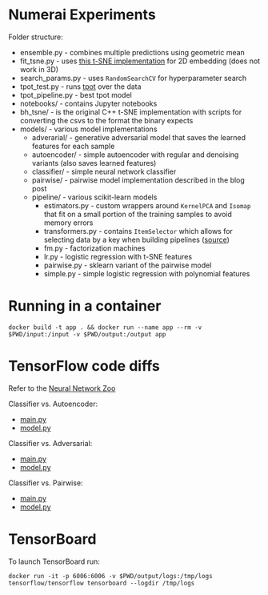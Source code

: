 # Numerai Experiments

Folder structure:

- ensemble.py - combines multiple predictions using geometric mean
- fit_tsne.py - uses [this t-SNE implementation](https://github.com/danielfrg/tsne) for 2D embedding (does not work in 3D)
- search_params.py - uses `RandomSearchCV` for hyperparameter search
- tpot_test.py - runs [tpot](https://github.com/rhiever/tpot) over the data
- tpot_pipeline.py - best tpot model
- notebooks/ - contains Jupyter notebooks
- bh_tsne/ - is the original C++ t-SNE implementation with scripts for converting the csvs to the format the binary expects
- models/ - various model implementations
  - adverarial/ - generative adversarial model that saves the learned features for each sample
  - autoencoder/ - simple autoencoder with regular and denoising variants (also saves learned features)
  - classifier/ - simple neural network classifier
  - pairwise/ - pairwise model implementation described in the blog post
  - pipeline/ - various scikit-learn models
    - estimators.py - custom wrappers around `KernelPCA` and `Isomap` that fit on a small portion of the training samples to avoid memory errors
    - transformers.py - contains `ItemSelector` which allows for selecting data by a key when building pipelines ([source](http://scikit-learn.org/stable/auto_examples/hetero_feature_union.html))
    - fm.py - factorization machines
    - lr.py - logistic regression with t-SNE features
    - pairwise.py - sklearn variant of the pairwise model
    - simple.py - simple logistic regression with polynomial features

# Running in a container

```
docker build -t app . && docker run --name app --rm -v $PWD/input:/input -v $PWD/output:/output app
```

# TensorFlow code diffs

Refer to the [Neural Network Zoo](http://www.asimovinstitute.org/neural-network-zoo/)

Classifier vs. Autoencoder:
* [main.py](http://www.mergely.com/editor?sb=0&lhs=https://raw.githubusercontent.com/altermarkive/Resurrecting-JimFleming-Numerai/master/models/classifier/main.py&rhs=https://raw.githubusercontent.com/altermarkive/Resurrecting-JimFleming-Numerai/master/models/autoencoder/main.py)
* [model.py](http://www.mergely.com/editor?sb=0&lhs=https://raw.githubusercontent.com/altermarkive/Resurrecting-JimFleming-Numerai/master/models/classifier/model.py&rhs=https://raw.githubusercontent.com/altermarkive/Resurrecting-JimFleming-Numerai/master/models/autoencoder/model.py)

Classifier vs. Adversarial:
* [main.py](http://www.mergely.com/editor?sb=0&lhs=https://raw.githubusercontent.com/altermarkive/Resurrecting-JimFleming-Numerai/master/models/classifier/main.py&rhs=https://raw.githubusercontent.com/altermarkive/Resurrecting-JimFleming-Numerai/master/models/adversarial/main.py)
* [model.py](http://www.mergely.com/editor?sb=0&lhs=https://raw.githubusercontent.com/altermarkive/Resurrecting-JimFleming-Numerai/master/models/classifier/model.py&rhs=https://raw.githubusercontent.com/altermarkive/Resurrecting-JimFleming-Numerai/master/models/adversarial/model.py)

Classifier vs. Pairwise:
* [main.py](http://www.mergely.com/editor?sb=0&lhs=https://raw.githubusercontent.com/altermarkive/Resurrecting-JimFleming-Numerai/master/models/classifier/main.py&rhs=https://raw.githubusercontent.com/altermarkive/Resurrecting-JimFleming-Numerai/master/models/pairwise/main.py)
* [model.py](http://www.mergely.com/editor?sb=0&lhs=https://raw.githubusercontent.com/altermarkive/Resurrecting-JimFleming-Numerai/master/models/classifier/model.py&rhs=https://raw.githubusercontent.com/altermarkive/Resurrecting-JimFleming-Numerai/master/models/pairwise/model.py)

# TensorBoard

To launch TensorBoard run:

```
docker run -it -p 6006:6006 -v $PWD/output/logs:/tmp/logs tensorflow/tensorflow tensorboard --logdir /tmp/logs
```
